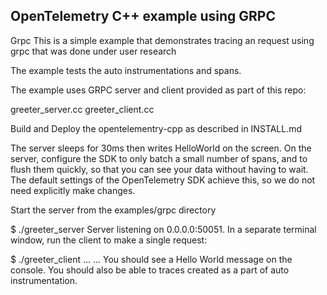 ## OpenTelemetry C++ example using GRPC

Grpc
This is a simple example that demonstrates tracing an request using grpc that was done under user research

The example tests the auto instrumentations and spans.

The example uses GRPC server and client provided as part of this repo:

greeter_server.cc
greeter_client.cc

Build and Deploy the opentelementry-cpp as described in INSTALL.md

The server sleeps for 30ms then writes HelloWorld on the screen.
On the server, configure the SDK to only batch a small number of spans, and to flush them quickly, 
so that you can see your data without having to wait. The default settings of the OpenTelemetry SDK achieve this, so we do not need explicitly make changes.

Start the server from the examples/grpc directory

$ ./greeter_server
 Server listening on 0.0.0.0:50051.
In a separate terminal window, run the client to make a single request:

$ ./greeter_client
...
...
You should see a Hello World message on the console.
You should also be able to traces created as a part of auto instrumentation.
